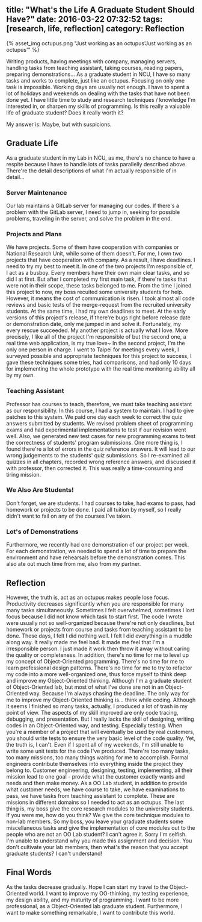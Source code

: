 title: "What's the Life A Graduate Student Should Have?"
date: 2016-03-22 07:32:52
tags: [research, life, reflection]
category: Reflection
---
{% asset_img octupus.png "Just working as an octupus'Just working as an octupus'" %}

Writing products, having meetings with company, managing servers, handling tasks from teaching assistant, taking courses, reading papers, preparing demonstrations... As a graduate student in NCU, I have so many tasks and works to complete, just like an octupus. Focusing on only one task is impossible. Working days are usually not enough. I have to spent a lot of holidays and weekends on dealing with the tasks that have not been done yet. I have little time to study and research techniques / knowledge I'm interested in, or sharpen my skills of programming. Is this really a valuable life of graduate student? Does it really worth it?
<!-- more -->
My answer is: Maybe, but with suspicions.

## Graduate Life
As a graduate student in my Lab in NCU, as me, there's no chance to have a respite because I have to handle lots of tasks parallelly described above. There're the detail descriptions of what I'm actually responsible of in detail...

### Server Maintenance
Our lab maintains a GitLab server for managing our codes. If there's a problem with the GitLab server, I need to jump in, seeking for possible problems, traveling in the server, and solve the problem in the end.

### Projects and Plans
We have projects. Some of them have cooperation with companies or National Research Unit, while some of them doesn't. For me, I own two projects that have cooperation with company. As a result, I have deadlines. I need to try my best to meet it.
In one of the two projects I'm responsible of, I act as a busboy. Every members have their own main clear tasks, and so did I at first. But after I completed my first main task, if there're tasks that were not in their scope, these tasks belonged to me. From the time I joined this project to now, my boss recuited some university students for help. However, it means the cost of communication is risen. I took almost all code reviews and basic tests of the merge-request from the recruited university students. At the same time, I had my own deadlines to meet. At the early versions of this project's release, if there're bugs right before release date or demonstration date, only me jumped in and solve it. Fortunately, my every rescue succeeded.
My another project is actually what I love. More precisely, I like all of the project I'm responsible of but the second one, a real time web application, is my true love~ In the second project, I'm the only one person in charge. I went to Taipei for meetings every week, I surveyed possible and appropriate techniques for this project to success, I gave these techniques some tries, had comparisons, and had only 10 days for implementing the whole prototype with the real time monitoring ability all by my own.

### Teaching Assistant
Professor has courses to teach, therefore, we must take teaching assistant as our responsibility. In this course, I had a system to maintain. I had to give patches to this system. We paid one day each week to correct the quiz answers submitted by students. We revised problem sheet of programming exams and had experimental implementations to test if our revision went well. Also, we generated new test cases for new programming exams to test the correctness of students' program submissions. One more thing is, I found there're a lot of errors in the quiz reference answers. It will lead to our wrong judgements to the students' quiz submissions. So I re-examined all quizzes in all chapters, recorded wrong reference answers, and discussed it with professor, then corrected it. This was really a time-consuming and tiring mission.

### We Also Are Students!
Don't forget, we are students. I had courses to take, had exams to pass, had homework or projects to be done. I paid all tuition by myself, so I really didn't want to fail on any of the courses I've taken.

### Lot's of Demonstrations
Furthermore, we recently had one demonstration of our project per week. For each demonstration, we needed to spend a lot of time to prepare the environment and have rehearsals before the demonstration comes. This also ate out much time from me, also from my partner.

## Reflection
However, the truth is, act as an octupus makes people lose focus. Productivity decreases significantly when you are responsible for many many tasks simultaneously. Sometimes I felt overwhelmed, sometimes I lost focus because I did not know which task to start first. The code I wrote were usually not so well-organized because there're not only deadlines, but homework or projects from course and tasks from teaching assistant to be done. These days, I felt I did nothing well. I felt I did everything in a muddle along way. It really made me feel bad. It made me feel that I'm a irresponsible person. I just made it work then throw it away without caring the quality or completeness.
In addition, there's no time for me to level up my concept of Object-Oriented programming. There's no time for me to learn professional design patterns. There's no time for me to try to refactor my code into a more well-organized one, thus force myself to think deep and improve my Object-Oriented thinking. Although I'm a graduate student of Object-Oriented lab, but most of what I've done are not in an Object-Oriented way. Because I'm always chasing the deadline. The only way for me to improve my Object-Oriented thinking is... think while coding. Although it seems I finished so many tasks, actually, I produced a lot of trash in my point of view.
The aspects of my skill improved are only code tracing, debugging, and presentation. But I really lacks the skill of designing, writing codes in an Object-Oriented way, and testing. Especially testing. When you're a member of a project that will eventually be used by real customers, you should write tests to ensure the very basic level of the code quality. Yet, the truth is, I can't. Even if I spent all of my weekends, I'm still unable to write some unit tests for the code I've produced. There're too many tasks, too many missions, too many things waiting for me to accomplish.
Formal engineers contribute themselves into everything inside the project they belong to. Customer engineering, designing, testing, implementing, all their mission lead to one goal - provide what the customer exactly wants and needs and then make money.
As a OO Lab student, in addition to provide what customer needs, we have course to take, we have examinations to pass, we have tasks from teaching assistant to complete. These are missions in different domains so I needed to act as an octupus.
The last thing is, my boss give the core research modules to the university students. If you were me, how do you think? We give the core technique modules to non-lab members. So my boss, you leave your graduate students some miscellaneous tasks and give the implementation of core modules out to the people who are not an OO Lab student? I can't agree it. Sorry I'm selfish. I'm unable to understand why you made this assignment and decision. You don't cultivate your lab members, then what's the reason that you accept graduate students? I can't understand!

## Final Words
As the tasks decrease gradually. Hope I can start my travel to the Object-Oriented world. I want to improve my OO-thinking, my testing experience, my design ability, and my maturity of programming. I want to be more professional, as a Object-Oriented lab graduate student. Furthermore, I want to make something remarkable, I want to contribute this world.
